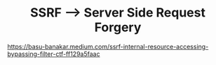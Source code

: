 <h1 align="center"> SSRF --> Server Side Request Forgery</h1>

https://basu-banakar.medium.com/ssrf-internal-resource-accessing-bypassing-filter-ctf-ff129a5faac
